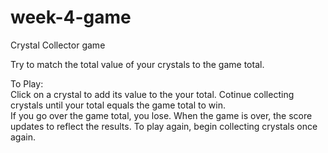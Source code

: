 # week-4-game
Crystal Collector game

Try to match the total value of your crystals to the game total.

To Play:  
Click on a crystal to add its value to the your total. 
Cotinue collecting crystals until your total equals the game total to win.  
If you go over the game total, you lose.
When the game is over, the score updates to reflect the results.
To play again, begin collecting crystals once again.

